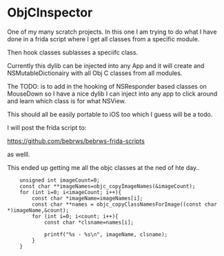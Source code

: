 # ObjCInspector


One of my many scratch projects. In this one I am trying to do what I have done in a frida script where I get all classes from a specific module.

Then hook classes sublasses a speciifc class.

Currently this dylib can be injected into any App and it will create and NSMutableDictionairy with all Obj C classes from all modules.

The TODO: is to add in the hooking of NSResponder based classes on MouseDown so I have a nice dylib I can inject into any app to click around and learn which class is for what NSView.

This should all be easily portable to iOS too which I guess will be a todo.

I will post the frida script to:

https://github.com/bebrws/bebrws-frida-scripts

as welll.


This ended up getting me all the objc classes at the ned of hte day..

        unsigned int imageCount=0;
        const char **imageNames=objc_copyImageNames(&imageCount);
        for (int i=0; i<imageCount; i++){
            const char *imageName=imageNames[i];
            const char **names = objc_copyClassNamesForImage((const char *)imageName,&count);
            for (int i=0; i<count; i++){
                const char *clsname=names[i];
                
                printf("%s - %s\n", imageName, clsname);
            }
        }
